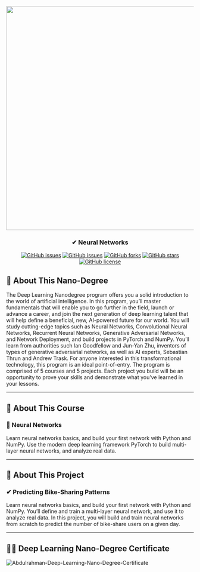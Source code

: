 <div align="center">
 
<img width="600px" src="https://www.udacity.com/www-proxy/contentful/assets/2y9b3o528xhq/6O58LR2xUDUV0eLZcCVSRA/253842b5c9c794e788706211ca4d6cdc/image-syllabus-01.jpg">

</div>

<h3 align="center">✔ Neural Networks</h3>
<div align="center">

[![GitHub issues](https://img.shields.io/github/contributors/Abdulrahman-Khalid/Predict_Bike_Sharing)](https://github.com/Abdulrahman-Khalid/Predict_Bike_Sharing/contributors)
[![GitHub issues](https://img.shields.io/github/issues/Abdulrahman-Khalid/Predict_Bike_Sharing)](https://github.com/Abdulrahman-Khalid/Predict_Bike_Sharing/issues)
[![GitHub forks](https://img.shields.io/github/forks/Abdulrahman-Khalid/Predict_Bike_Sharing)](https://github.com/Abdulrahman-Khalid/Predict_Bike_Sharing/network)
[![GitHub stars](https://img.shields.io/github/stars/Abdulrahman-Khalid/Predict_Bike_Sharing)](https://github.com/Abdulrahman-Khalid/Predict_Bike_Sharing/stargazers)
[![GitHub license](https://img.shields.io/github/license/Abdulrahman-Khalid/Predict_Bike_Sharing)](https://github.com/Abdulrahman-Khalid/Predict_Bike_Sharing/blob/master/LICENSE)


</div>

## 📝 About This Nano-Degree

The Deep Learning Nanodegree program offers you a solid introduction to the world of artificial intelligence.
In this program, you’ll master fundamentals that will enable you to go further in the field, launch or advance
a career, and join the next generation of deep learning talent that will help define a beneficial, new,
AI-powered future for our world. You will study cutting-edge topics such as Neural Networks, Convolutional
Neural Networks, Recurrent Neural Networks, Generative Adversarial Networks, and Network Deployment,
and build projects in PyTorch and NumPy. You’ll learn from authorities such Ian Goodfellow and Jun-Yan
Zhu, inventors of types of generative adversarial networks, as well as AI experts, Sebastian Thrun and Andrew
Trask. For anyone interested in this transformational technology, this program is an ideal point-of-entry.
The program is comprised of 5 courses and 5 projects. Each project you build will be an opportunity to
prove your skills and demonstrate what you’ve learned in your lessons.

-----------------------------------------------------------------------------------------------------------------------
## 📝 About This Course
### 🌟 Neural Networks

Learn neural networks basics, and build your first network with Python and NumPy. Use the modern deep
learning framework PyTorch to build multi-layer neural networks, and analyze real data.

-----------------------------------------------------------------------------------------------------------------------------
## 📝 About This Project
### ✔ Predicting Bike-Sharing Patterns

Learn neural networks basics, and build your first network with
Python and NumPy. You’ll define and train a multi-layer neural
network, and use it to analyze real data. In this project, you
will build and train neural networks from scratch to predict the
number of bike-share users on a given day.

-----------------------------------------------------------------------------------------------------------------------
## 🎉🎈 Deep Learning Nano-Degree Certificate


![Abdulrahman-Deep-Learning-Nano-Degree-Certificate](https://s3-us-west-2.amazonaws.com/udacity-printer/production/certificates/40f48cb6-ea3e-40e5-964f-4bd0aef1e9d6.svg)
